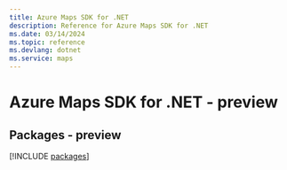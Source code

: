```yaml
---
title: Azure Maps SDK for .NET
description: Reference for Azure Maps SDK for .NET
ms.date: 03/14/2024
ms.topic: reference
ms.devlang: dotnet
ms.service: maps
---
```

# Azure Maps SDK for .NET - preview
## Packages - preview
[!INCLUDE [packages](maps-index.md)]